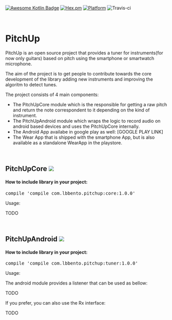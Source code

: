 [![Awesome Kotlin Badge](https://kotlin.link/awesome-kotlin.svg)](https://github.com/KotlinBy/awesome-kotlin)
[![Hex.pm](https://img.shields.io/hexpm/l/plug.svg)](http://www.apache.org/licenses/LICENSE-2.0)
[![Platform](https://img.shields.io/badge/platform-android-green.svg)](http://developer.android.com/index.html)
![Travis-ci](https://travis-ci.org/skyguydaa7/pitchup.svg)
<p>&nbsp;</p>
<h1>PitchUp</h1>
<p>PitchUp is an open source project that provides a tuner for instruments(for now only guitars) based on pitch using the smartphone or smartwatch microphone.</p>
<p>The aim of the project is to get people to contribute towards the core development of the library adding new instruments and improving the algoritm to detect tunes.&nbsp;</p>
<p>The project consists of 4 main components:</p>
<ul>
<li>The PitchUpCore module which is the responsible for getting a raw pitch and return the note correspondent to it depending on the kind of instrument.</li>
<li>The PitchUpAndroid module which wraps the logic to record audio on android based devices and uses the PitchUpCore internally.&nbsp;</li>
<li>The Android App availabe in google play as well: [GOOGLE PLAY LINK]</li>
<li>The Wear App that is shipped with the smartphone App, but is also available as a standalone WearApp in the playstore.&nbsp;</li>
</ul>
<p>&nbsp;</p>
<h2><strong>PitchUpCore</strong>       <a href='https://bintray.com/lbbento/pitchup/core/_latestVersion'><img src='https://api.bintray.com/packages/lbbento/pitchup/core/images/download.svg'></a></h2>
<h4>How to include library in your project:</h4>
<div class="highlight highlight-source-groovy"><pre>compile <span class="pl-s"><span class="pl-pds">'</span>compile com.lbbento.pitchup:core:1.0.0<span class="pl-pds">'</span></span></pre></div>
<p>Usage:</p>
<p>TODO</p>
<p>&nbsp;</p>
<h2>PitchUpAndroid       <a href='https://bintray.com/lbbento/pitchup/tuner/_latestVersion'><img src='https://api.bintray.com/packages/lbbento/pitchup/tuner/images/download.svg'></a></h2>
<h4>How to include library in your project:</h4>
<div class="highlight highlight-source-groovy"><pre>compile <span class="pl-s"><span class="pl-pds">'</span>compile com.lbbento.pitchup:tuner:1.0.0<span class="pl-pds">'</span></span></pre></div>
<p>Usage:</p>
<p>The android module provides a listener that can be used as bellow:</p>
<p>TODO</p>
<p>If you prefer, you can also use the Rx interface:</p>
<p>TODO</p>
<p>&nbsp;</p>
<p>&nbsp;</p>
<p>&nbsp;</p>
